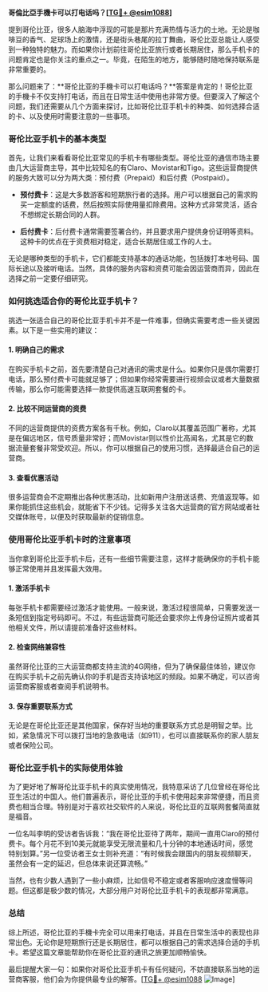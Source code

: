 **哥倫比亞手機卡可以打电话吗？[[TG💪+ @esim1088](https://t.me/s/esim1088)]**

提到哥伦比亚，很多人脑海中浮现的可能是那片充满热情与活力的土地。无论是咖啡豆的香气、足球场上的激情，还是街头巷尾的拉丁舞曲，哥伦比亚总能让人感受到一种独特的魅力。而如果你计划前往哥伦比亚旅行或者长期居住，那么手机卡的问题肯定也是你关注的重点之一。毕竟，在陌生的地方，能够随时随地保持联系是非常重要的。

那么问题来了：**哥伦比亚的手機卡可以打电话吗？**答案是肯定的！哥伦比亚的手機卡不仅支持打电话，而且在日常生活中使用也非常方便。但要深入了解这个问题，我们还需要从几个方面来探讨，比如哥伦比亚手机卡的种类、如何选择合适的卡、以及使用时需要注意的一些事项。

### 哥伦比亚手机卡的基本类型

首先，让我们来看看哥伦比亚常见的手机卡有哪些类型。哥伦比亚的通信市场主要由几大运营商主导，其中比较知名的有Claro、Movistar和Tigo。这些运营商提供的服务大致可以分为两大类：预付费（Prepaid）和后付费（Postpaid）。

- **预付费卡**：这是大多数游客和短期旅行者的选择。用户可以根据自己的需求购买一定额度的话费，然后按照实际使用量扣除费用。这种方式非常灵活，适合不想绑定长期合同的人群。
  
- **后付费卡**：后付费卡通常需要签署合约，并且要求用户提供身份证明等资料。这种卡的优点在于资费相对稳定，适合长期居住或工作的人士。

无论是哪种类型的手机卡，它们都能支持基本的通话功能，包括拨打本地号码、国际长途以及接听电话。当然，具体的服务内容和资费可能会因运营商而异，因此在选择之前一定要仔细研究。

### 如何挑选适合你的哥伦比亚手机卡？

挑选一张适合自己的哥伦比亚手机卡并不是一件难事，但确实需要考虑一些关键因素。以下是一些实用的建议：

#### 1. **明确自己的需求**
在购买手机卡之前，首先要清楚自己对通讯的需求是什么。如果你只是偶尔需要打电话，那么预付费卡可能就足够了；但如果你经常需要进行视频会议或者大量数据传输，那么你可能需要选择一款提供高速互联网套餐的卡。

#### 2. **比较不同运营商的资费**
不同的运营商提供的资费方案各有千秋。例如，Claro以其覆盖范围广著称，尤其是在偏远地区，信号质量非常好；而Movistar则以性价比高闻名，尤其是它的数据流量套餐非常受欢迎。所以，你可以根据自己的使用习惯，选择最适合自己的运营商。

#### 3. **查看优惠活动**
很多运营商会不定期推出各种优惠活动，比如新用户注册送话费、充值返现等。如果你能抓住这些机会，就能省下不少钱。记得多关注各大运营商的官方网站或者社交媒体账号，以便及时获取最新的促销信息。

### 使用哥伦比亚手机卡时的注意事项

当你拿到哥伦比亚手机卡后，还有一些细节需要注意，这样才能确保你的手机卡能够正常使用并且发挥最大效用。

#### 1. **激活手机卡**
每张手机卡都需要经过激活才能使用。一般来说，激活过程很简单，只需要发送一条短信到指定号码即可。不过，有些运营商可能还会要求你上传身份证照片或者其他相关文件，所以请提前准备好这些材料。

#### 2. **检查网络兼容性**
虽然哥伦比亚的三大运营商都支持主流的4G网络，但为了确保最佳体验，建议你在购买手机卡之前先确认你的手机是否支持该地区的频段。如果不确定，可以咨询运营商客服或者查阅手机说明书。

#### 3. **保存重要联系方式**
无论是在哥伦比亚还是其他国家，保存好当地的重要联系方式总是明智之举。比如，紧急情况下可以拨打当地的急救电话（如911），也可以直接联系你的家人朋友或者保险公司。

### 哥伦比亚手机卡的实际使用体验

为了更好地了解哥伦比亚手机卡的真实使用情况，我特意采访了几位曾经在哥伦比亚生活过的中国人。他们普遍表示，哥伦比亚的手机卡使用起来非常便捷，而且资费也相当合理。特别是对于喜欢社交软件的人来说，哥伦比亚的互联网套餐简直就是福音。

一位名叫李明的受访者告诉我：“我在哥伦比亚待了两年，期间一直用Claro的预付费卡。每个月花不到10美元就能享受无限流量和几十分钟的本地通话时间，感觉特别划算。”另一位受访者王女士则补充道：“有时候我会跟国内的朋友视频聊天，虽然会有一定的延迟，但总体来说还算流畅。”

当然，也有少数人遇到了一些小麻烦，比如信号不稳定或者客服响应速度慢等问题。但这都是极少数的情况，大部分用户对哥伦比亚手机卡的表现都非常满意。

### 总结

综上所述，哥伦比亚的手機卡完全可以用来打电话，并且在日常生活中的表现也非常出色。无论你是短期旅行还是长期居住，都可以根据自己的需求选择合适的手机卡。希望这篇文章能帮助你在哥伦比亚的通讯之旅更加顺畅愉快。

最后提醒大家一句：如果你对哥伦比亚手机卡有任何疑问，不妨直接联系当地的运营商客服，他们会为你提供最专业的解答。[[TG💪+ @esim1088](https://t.me/s/esim1088) ![Image](https://i.postimg.cc/4NQfJmqS/Snipaste-2025-05-13-00-14-12.png)]